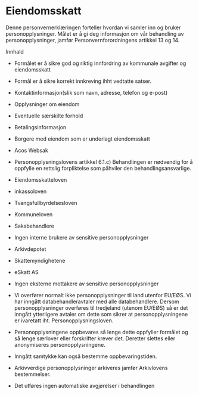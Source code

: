 # Eiendomsskatt 


  

Denne personvernerklæringen forteller hvordan vi samler inn og bruker personopplysninger. Målet er å gi deg informasjon om vår behandling av personopplysninger, jamfør Personvernforordningens artikkel 13 og 14.

  

Innhald

*   Formålet er å sikre god og riktig innfordring av kommunale avgifter og eiendomsskatt  
    
*   Formål er å sikre korrekt innkreving ihht vedtatte satser.  
    
*   Kontaktinformasjon(slik som navn, adresse, telefon og e-post)  
    
*   Opplysninger om eiendom  
    
*   Eventuelle særskilte forhold  
    
*   Betalingsinformasjon  
    
*   Borgere med eiendom som er underlagt eiendomsskatt  
    
*   Acos Websak  
    
*   Personopplysningslovens artikkel 6.1.c) Behandlingen er nødvendig for å oppfylle en rettslig forpliktelse som påhviler den behandlingsansvarlige.  
    
*   Eiendomsskatteloven  
    
*   inkassoloven  
    
*   Tvangsfullbyrdelsesloven  
    
*   Kommuneloven  
    
*   Saksbehandlere  
    
*   Ingen interne brukere av sensitive personopplysninger  
    
*   Arkivdepotet  
    
*   Skattemyndighetene  
    
*   eSkatt AS  
    
*   Ingen eksterne mottakere av sensitive personopplysninger  
    
*   Vi overfører normalt ikke personopplysninger til land utenfor EU/EØS. Vi har inngått databehandleravtaler med alle databehandlere. Dersom personopplysninger overføres til tredjeland (utenom EU/EØS) så er det inngått ytterligere avtaler om dette som sikrer at personopplysningene er ivaretatt iht. Personopplysningsloven.  
    
*   Personopplysningene oppbevares så lenge dette oppfyller formålet og så lenge særlover eller forskrifter krever det. Deretter slettes eller anonymiseres personopplysningene.  
    
*   Inngått samtykke kan også bestemme oppbevaringstiden.  
    
*   Arkivverdige personopplysninger arkiveres jamfør Arkivlovens bestemmelser.  
    
*   Det utføres ingen automatiske avgjørelser i behandlingen